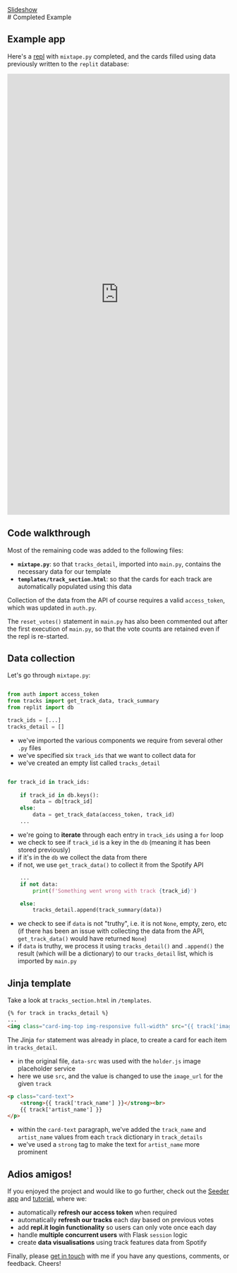<div class="content-links">
<a target="_blank" href="../completed-example-slides.html" class="btn btn-outline-secondary">Slideshow</a>
</div>
# Completed Example

## Example app

Here's a [repl](https://repl.it/@datadesigns/mixtape-example) with `mixtape.py` completed, and the cards filled using data previously written to the `replit` database:


<iframe height="1000px" width="100%" src="https://repl.it/@datadesigns/mixtape-example?lite=true&outputonly=1" scrolling="no" frameborder="no" allowtransparency="true" allowfullscreen="true" sandbox="allow-forms allow-pointer-lock allow-popups allow-same-origin allow-scripts allow-modals"></iframe>



## Code walkthrough

Most of the remaining code was added to the following files:  

- **`mixtape.py`**: so that `tracks_detail`, imported into `main.py`, contains the necessary data for our template  
- **`templates/track_section.html`**: so that the cards for each track are automatically populated using this data 

Collection of the data from the API of course requires a valid `access_token`, which was updated in `auth.py`.  

The `reset_votes()` statement in `main.py` has also been commented out after the first execution of `main.py`, so that the vote counts are retained even if the repl is re-started.



## Data collection

Let's go through `mixtape.py`:

```python

from auth import access_token
from tracks import get_track_data, track_summary
from replit import db

track_ids = [...]
tracks_detail = []

```

- we've imported the various components we require from several other `.py` files
- we've specified six `track_ids` that we want to collect data for
- we've created an empty list called `tracks_detail`     

```python

for track_id in track_ids:
    
    if track_id in db.keys():
        data = db[track_id]       
    else:
        data = get_track_data(access_token, track_id)    
    ...
```
    
- we're going to **iterate** through each entry in `track_ids` using a `for` loop
- we check to see if `track_id` is a key in the `db` (meaning it has been stored previously)
- if it's in the `db` we collect the data from there
- if not, we use `get_track_data()` to collect it from the Spotify API

```python
    ...
    if not data:
        print(f'Something went wrong with track {track_id}')

    else:
        tracks_detail.append(track_summary(data))
```
- we check to see if `data` is not "truthy", i.e. it is not `None`, empty, zero, etc (if there has been an issue with collecting the data from the API, `get_track_data()` would have returned `None`)
- if `data` is truthy, we process it using `tracks_detail()` and `.append()` the result (which will be a dictionary) to our `tracks_detail` list, which is imported by `main.py`


## Jinja template

Take a look at `tracks_section.html` in `/templates`.

```html
{% for track in tracks_detail %}
...
<img class="card-img-top img-responsive full-width" src="{{ track['image_url'] }}">
```

The Jinja `for` statement was already in place, to create a card for each item in `tracks_detail`.

- in the original file, `data-src` was used with the `holder.js` image placeholder service
- here we use `src`, and the value is changed to use the `image_url` for the given `track`


```html
<p class="card-text"> 
    <strong>{{ track['track_name'] }}</strong><br>
    {{ track['artist_name'] }}
</p>
```

- within the `card-text` paragraph, we've added the `track_name` and `artist_name` values from each `track` dictionary in `track_details`
- we've used a `strong` tag to make the text for `artist_name` more prominent

## Adios amigos!

If you enjoyed the project and would like to go further, check out the [Seeder app](https://seeder.datadesigns.repl.co/) and [tutorial](https://seeder-tutorial.datadesigns.repl.co/), where we:

- automatically **refresh our access token** when required
- automatically **refresh our tracks** each day based on previous votes
- add **repl.it login functionality** so users can only vote once each day
- handle **multiple concurrent users** with Flask `session` logic
- create **data visualisations** using track features data from Spotify

Finally, please [get in touch](https://www.datadesigns.co.uk/contact/) with me if you have any questions, comments, or feedback. Cheers!
